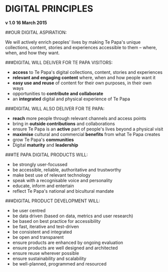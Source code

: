 # DIGITAL PRINCIPLES

**v 1.0 16 March 2015**

##OUR DIGITAL ASPIRATION:

We will actively enrich peoples' lives  by making Te Papa's  unique collections, content, stories and experiences accessible to them – where, when, and how they  want.

###DIGITAL WILL DELIVER FOR TE PAPA VISITORS:

- **access** to Te Papa's digital collections, content, stories and experiences 
- **relevant and engaging content** where, when and how people want it 
- **easy use and reuse** of content for their own purposes, in their own ways
- opportunities to **contribute and collaborate**
- an **integrated** digital and physical experience of Te Papa 

###DIGITAL WILL ALSO DELIVER FOR TE PAPA:

- **reach** more people through relevant channels and access points
- bring in **outside contributions** and collaborations
- ensure Te Papa is an **active** part of people's lives beyond a physical visit
- **maximise** cultural and commercial **benefits** from what Te Papa creates
- grow Te Papa's **communities** 
- Digital **maturity** and **leadership** 

###TE PAPA DIGITAL PRODUCTS WILL:

- be strongly user-focussed
- be accessible, reliable, authoritative and trustworthy
- make best use of relevant technology
- speak with a recognisable voice and personality
- educate, inform and entertain
- reflect Te Papa's national and bicultural mandate

###DIGITAL PRODUCT DEVELOPMENT WILL:

- be user centred
- be data driven (based on data, metrics and user research)
- be based on best practice for accessibility
- be fast, iterative and test-driven 
- be consistent and integrated
- be open and transparent
- ensure products are enhanced by ongoing evaluation 
- ensure products are well designed and architected 
- ensure reuse wherever possible
- ensure sustainability and scalability
- be well-planned, programmed and resourced